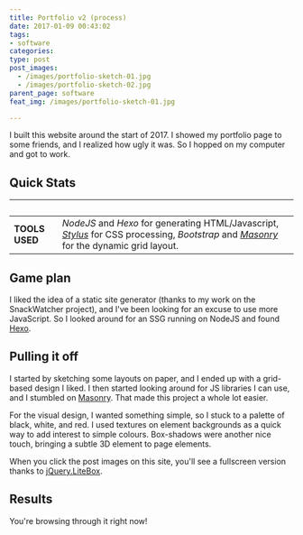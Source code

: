 ```yaml
---
title: Portfolio v2 (process)
date: 2017-01-09 00:43:02
tags:
- software
categories:
type: post
post_images:
  - /images/portfolio-sketch-01.jpg
  - /images/portfolio-sketch-02.jpg
parent_page: software
feat_img: /images/portfolio-sketch-01.jpg

---
```

I built this website around the start of 2017. I showed my portfolio page to some friends, and I realized how ugly it was. So I hopped on my computer and got to work.

<!-- more -->

## Quick Stats
&nbsp;                  | &nbsp;
----------------------- | ----------
**TOOLS USED** | *NodeJS* and *Hexo* for generating HTML/Javascript, [*Stylus*](http://stylus-lang.com/) for CSS processing, *Bootstrap* and [*Masonry*](http://masonry.desandro.com/) for the dynamic grid layout.

## Game plan
I liked the idea of a static site generator (thanks to my work on the SnackWatcher project), and I've been looking for an excuse to use more JavaScript. So I looked around for an SSG running on NodeJS and found [Hexo](https://hexo.io/).

## Pulling it off
I started by sketching some layouts on paper, and I ended up with a grid-based design I liked. I then started looking around for JS libraries I can use, and I stumbled on [Masonry](http://masonry.desandro.com/layout.html). That made this project a whole lot easier.

For the visual design, I wanted something simple, so I stuck to a palette of black, white, and red. I used textures on element backgrounds as a quick way to add interest to simple colours. Box-shadows were another nice touch, bringing a subtle 3D element to page elements.

When you click the post images on this site, you'll see a fullscreen version thanks to [jQuery.LiteBox](https://github.com/ioquatix/jquery-litebox).

## Results
You're browsing through it right now!
